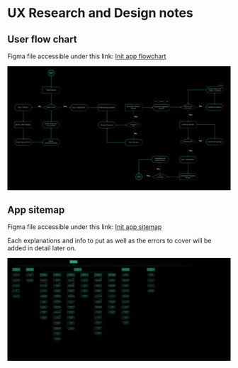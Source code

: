 # UX Research and Design notes

## User flow chart

Figma file accessible under this link: [Init app flowchart](https://www.figma.com/design/cfVEVNhyQfteBFyrXJs02O/Init-App-Wireframes?node-id=72-2&t=Pw8vDoi12uNBGBJ8-1)

![user-flow-chart](user-flow-chart.png)

## App sitemap

Figma file accessible under this link: [Init app sitemap
](https://www.figma.com/design/cfVEVNhyQfteBFyrXJs02O/Init-App-Wireframes?node-id=44-113&t=vmhJDuXshZ5yUP83-1)

Each explanations and info to put as well as the errors to cover will be added in detail later on.

![Sitemap](Sitemap.png)

